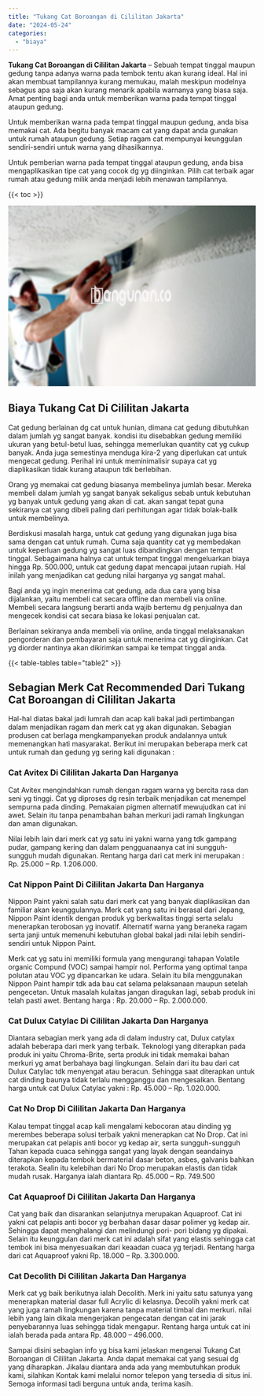 ```yaml
---
title: "Tukang Cat Boroangan di Cililitan Jakarta"
date: "2024-05-24"
categories: 
  - "biaya"
---
```


**Tukang Cat Boroangan di Cililitan Jakarta** – Sebuah tempat tinggal maupun gedung tanpa adanya warna pada tembok tentu akan kurang ideal. Hal ini akan membuat tampilannya kurang memukau, malah meskipun modelnya sebagus apa saja akan kurang menarik apabila warnanya yang biasa saja. Amat penting bagi anda untuk memberikan warna pada tempat tinggal ataupun gedung.

Untuk memberikan warna pada tempat tinggal maupun gedung, anda bisa memakai cat. Ada begitu banyak macam cat yang dapat anda gunakan untuk rumah ataupun gedung. Setiap ragam cat mempunyai keunggulan sendiri-sendiri untuk warna yang dihasilkannya.

Untuk pemberian warna pada tempat tinggal ataupun gedung, anda bisa mengaplikasikan tipe cat yang cocok dg yg diinginkan. Pilih cat terbaik agar rumah atau gedung milik anda menjadi lebih menawan tampilannya.

{{< toc >}}

![Tukang Cat Boroangan di Cililitan Jakarta](/images/jasa-cat-murah06.png)

## Biaya Tukang Cat Di Cililitan Jakarta

Cat gedung berlainan dg cat untuk hunian, dimana cat gedung dibutuhkan dalam jumlah yg sangat banyak. kondisi itu disebabkan gedung memiliki ukuran yang betul-betul luas, sehingga memerlukan quantity cat yg cukup banyak. Anda juga semestinya menduga kira-2 yang diperlukan cat untuk mengecat gedung. Perihal ini untuk meminimalisir supaya cat yg diaplikasikan tidak kurang ataupun tdk berlebihan.

Orang yg memakai cat gedung biasanya membelinya jumlah besar. Mereka membeli dalam jumlah yg sangat banyak sekaligus sebab untuk kebutuhan yg banyak untuk gedung yang akan di cat. akan sangat tepat guna sekiranya cat yang dibeli paling dari perhitungan agar tidak bolak-balik untuk membelinya.

Berdiskusi masalah harga, untuk cat gedung yang digunakan juga bisa sama dengan cat untuk rumah. Cuma saja quantity cat yg membedakan untuk keperluan gedung yg sangat luas dibandingkan dengan tempat tinggal. Sebagaimana halnya cat untuk tempat tinggal mengeluarkan biaya hingga Rp. 500.000, untuk cat gedung dapat mencapai jutaan rupiah. Hal inilah yang menjadikan cat gedung nilai harganya yg sangat mahal.

Bagi anda yg ingin menerima cat gedung, ada dua cara yang bisa dijalankan, yaitu membeli cat secara offline dan membeli via online. Membeli secara langsung berarti anda wajib bertemu dg penjualnya dan mengecek kondisi cat secara biasa ke lokasi penjualan cat.

Berlainan sekiranya anda membeli via online, anda tinggal melaksanakan pengorderan dan pembayaran saja untuk menerima cat yg diinginkan. Cat yg diorder nantinya akan dikirimkan sampai ke tempat tinggal anda.

{{< table-tables table="table2" >}}

## Sebagian Merk Cat Recommended Dari Tukang Cat Boroangan di Cililitan Jakarta

Hal-hal diatas bakal jadi lumrah dan acap kali bakal jadi pertimbangan dalam menjadikan ragam dan merk cat yg akan digunakan. Sebagian produsen cat berlaga mengkampanyekan produk andalannya untuk memenangkan hati masyarakat. Berikut ini merupakan beberapa merk cat untuk rumah dan gedung yg sering kali digunakan :

### Cat Avitex Di Cililitan Jakarta Dan Harganya

Cat Avitex mengindahkan rumah dengan ragam warna yg bercita rasa dan seni yg tinggi. Cat yg diproses dg resin terbaik menjadikan cat menempel sempurna pada dinding. Pemakaian pigmen alternatif mewujudkan cat ini awet. Selain itu tanpa penambahan bahan merkuri jadi ramah lingkungan dan aman digunakan.

Nilai lebih lain dari merk cat yg satu ini yakni warna yang tdk gampang pudar, gampang kering dan dalam pengguanaanya cat ini sungguh-sungguh mudah digunakan. Rentang harga dari cat merk ini merupakan : Rp. 25.000 – Rp. 1.206.000.

### Cat Nippon Paint Di Cililitan Jakarta Dan Harganya

Nippon Paint yakni salah satu dari merk cat yang banyak diaplikasikan dan familiar akan keunggulannya. Merk cat yang satu ini berasal dari Jepang, Nippon Paint identik dengan produk yg berkwalitas tinggi serta selalu menerapkan terobosan yg inovatif. Alternatif warna yang beraneka ragam serta janji untuk memenuhi kebutuhan global bakal jadi nilai lebih sendiri-sendiri untuk Nippon Paint.

Merk cat yg satu ini memiliki formula yang mengurangi tahapan Volatile organic Compund (VOC) sampai hampir nol. Performa yang optimal tanpa polutan atau VOC yg dipancarkan ke udara. Selain itu bila menggunakan Nippon Paint hampir tdk ada bau cat selama pelaksanaan maupun setelah pengecetan. Untuk masalah kulaitas jangan diragukan lagi, sebab produk ini telah pasti awet. Bentang harga : Rp. 20.000 – Rp. 2.000.000.

### Cat Dulux Catylac Di Cililitan Jakarta Dan Harganya

Diantara sebagian merk yang ada di dalam industry cat, Dulux catylax adalah beberapa dari merk yang terbaik. Teknologi yang diterapkan pada produk ini yaitu Chroma-Brite, serta produk ini tidak memakai bahan merkuri yg amat berbahaya bagi lingkungan. Selain dari itu bau dari cat Dulux Catylac tdk menyengat atau beracun. Sehingga saat diterapkan untuk cat dinding baunya tidak terlalu mengganggu dan mengesalkan. Bentang harga untuk cat Dulux Catylac yakni : Rp. 45.000 – Rp. 1.020.000.

### Cat No Drop Di Cililitan Jakarta Dan Harganya

Kalau tempat tinggal acap kali mengalami kebocoran atau dinding yg merembes beberapa solusi terbaik yakni menerapkan cat No Drop. Cat ini merupakan cat pelapis anti bocor yg kedap air, serta sungguh-sungguh Tahan kepada cuaca sehingga sangat yang layak dengan seandainya diterapkan kepada tembok bermaterial dasar beton, asbes, galvanis bahkan terakota. Sealin itu kelebihan dari No Drop merupakan elastis dan tidak mudah rusak. Harganya ialah diantara Rp. 45.000 – Rp. 749.500

### Cat Aquaproof Di Cililitan Jakarta Dan Harganya

Cat yang baik dan disarankan selanjutnya merupakan Aquaproof. Cat ini yakni cat pelapis anti bocor yg berbahan dasar dasar polimer yg kedap air. Sehingga dapat menghalangi dan melindungi pori- pori bidang yg dipakai. Selain itu keunggulan dari merk cat ini adalah sifat yang elastis sehingga cat tembok ini bisa menyesuaikan dari keaadan cuaca yg terjadi. Rentang harga dari cat Aquaproof yakni Rp. 18.000 – Rp. 3.300.000.

### Cat Decolith Di Cililitan Jakarta Dan Harganya

Merk cat yg baik berikutnya ialah Decolith. Merk ini yaitu satu satunya yang menerapkan material dasar full Acrylic di kelasnya. Decolih yakni merk cat yang juga ramah lingkungan karena tanpa material timbal dan merkuri. nilai lebih yang lain dikala mengerjakan pengecatan dengan cat ini jarak penyebarannya luas sehingga tidak mengapur. Rentang harga untuk cat ini ialah berada pada antara Rp. 48.000 – 496.000.

Sampai disini sebagian info yg bisa kami jelaskan mengenai Tukang Cat Boroangan di Cililitan Jakarta. Anda dapat memakai cat yang sesuai dg yang diharapkan. Jikalau diantara anda ada yang membutuhkan produk kami, silahkan Kontak kami melalui nomor telepon yang tersedia di situs ini. Semoga informasi tadi berguna untuk anda, terima kasih.
